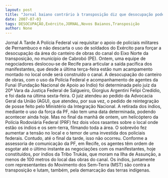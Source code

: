 ```yaml
---
layout: post
title: "Jornal baiano contrário à transposição diz que desocupação pode usar o Exército"
date: 2007-07-03
tags: DESOCUPAÇÃO,Exército,JORNAL,Novos Baianos,Transposição
author: None
---
```

Jornal A Tarde
A Pol&iacute;cia Federal vai requisitar o apoio de policiais militares de Pernambuco e n&atilde;o descarta o uso de soldados do Ex&eacute;rcito para for&ccedil;ar a desocupa&ccedil;&atilde;o da &aacute;rea do canteiro de obras do canal do Eixo Norte da transposi&ccedil;&atilde;o, no munic&iacute;pio de Cabrob&oacute; (PE). Ontem, uma equipe de negociadores deslocou-se de Recife para articular a sa&iacute;da pac&iacute;fica dos manifestantes, que desde a &uacute;ltima ter&ccedil;a-feira est&atilde;o num acampamento montado no local onde ser&aacute; constru&iacute;do o canal. A desocupa&ccedil;&atilde;o do canteiro de obras, com o uso da Pol&iacute;cia Federal e acompanhamento de agentes da Funai (Funda&ccedil;&atilde;o Nacional de Apoio ao &Iacute;ndio) foi determinada pelo juiz da 20&ordf; Vara da Justi&ccedil;a Federal de Salgueiro, Giorgius Argentini Felipi Cred&iacute;dio, e foi dada na &uacute;ltima sexta-feira. O juiz atendeu ao pedido da Advocacia Geral da Uni&atilde;o (AGU), que atendeu, por sua vez, o pedido de reintegra&ccedil;&atilde;o de posse feito pelo Minist&eacute;rio da Integra&ccedil;&atilde;o Nacional. 
A retirada dos &iacute;ndios, mediante o uso da for&ccedil;a da PF, n&atilde;o tem uma data determinada, podendo acontecer ainda hoje. Mas no final da manh&atilde; de ontem, um helic&oacute;ptero da Pol&iacute;cia Rodovi&aacute;ria Federal (PRF) fez dois v&ocirc;os rasantes sobre o local onde est&atilde;o os &iacute;ndios e os sem-terra, filmando toda a &aacute;rea. O sobrev&ocirc;o fez aumentar a tens&atilde;o no local e o temor de uma investida dos policiais federais. Contudo, at&eacute; o final da tarde, isso n&atilde;o ocorreu. 
Conforme a assessoria de comunica&ccedil;&atilde;o da PF, em Recife, os agentes t&ecirc;m ordem de esgotar at&eacute; o &uacute;ltimo instante as negocia&ccedil;&otilde;es com os manifestantes, hoje constitu&iacute;dos, por &iacute;ndios da Tribo Truk&aacute;s, que moram na Ilha de Assun&ccedil;&atilde;o, a menos de 100 metros do local das obras do canal. Os &iacute;ndios, juntamente com representantes do Movimento dos Sem-Terra (MST) s&atilde;o contra a transposi&ccedil;&atilde;o e lutam, tamb&eacute;m, pela demarca&ccedil;&atilde;o das terras ind&iacute;genas. 
